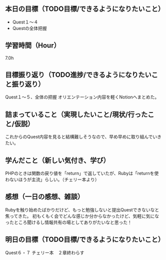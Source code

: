 ## 本日の目標（TODO目標/できるようになりたいこと）
- Quest１〜４
- Questの全体把握
## 学習時間（Hour）
7.0h
## 目標振り返り（TODO進捗/できるようになりたいこと振り返り）
Quest１〜５、全体の把握
オリエンテーション内容を軽くNotionへまとめた。
## 詰まっていること（実現したいこと/現状/行ったこと/仮説）
これからのQuest内容を見ると結構難しそうなので、早め早めに取り組んでいきたい。
## 学んだこと（新しい気付き、学び）
PHPのときは関数の戻り値を「return」で返していたが、Rubyは「returnを使わないほうが主流」らしい。（チェリー本より）
## 感想（一日の感想、雑談）
Rubyを触り始めたばかりだけど、もっと勉強しないと提出Questできないなと焦ってきた。
初もくもく会でどんな感じか分からなかったけど、気軽に気になったところ聞けるし情報共有の場としてありがたいなと思った！
## 明日の目標（TODO目標/できるようになりたいこと）
Quest６・７
チェリー本　２章終わらす
